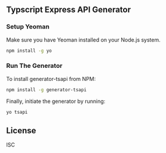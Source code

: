 ## Typscript Express API Generator

### Setup Yeoman

Make sure you have Yeoman installed on your Node.js system.

```bash
npm install -g yo
```

### Run The Generator

To install generator-tsapi from NPM:

```bash
npm install -g generator-tsapi
```

Finally, initiate the generator by running:

```bash
yo tsapi
```

## License

ISC
